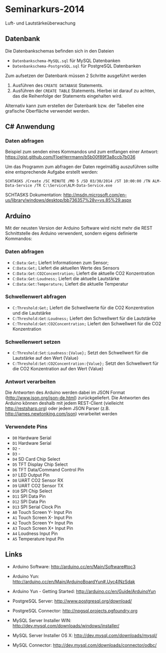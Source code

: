 # Seminarkurs-2014

Luft- und Lautstärkeüberwachung

## Datenbank

Die Datenbankschemas befinden sich in den Dateien

* `Datenbankschema-MySQL.sql` für MySQL Datenbanken
* `Datenbankschema-PostgreSQL.sql` für PostgreSQL Datenbanken

Zum aufsetzen der Datenbank müssen 2 Schritte ausgeführt werden

1. Ausführen des `CREATE DATABASE` Statements.
2. Ausführen der `CREATE TABLE` Statements. Hierbei ist darauf zu achten, das die Reihenfolge der Statements eingehalten wird.

Alternativ kann zum erstellen der Datenbank bzw. der Tabellen eine grafische Oberfläche verwendet werden.

## C# Anwendung

### Daten abfragen

Beispiel zum senden eines Kommandos und zum entfangen einer Antwort: https://gist.github.com/FloeHerrmann/b5b00f89f3a8ccb7b036

Um das Programm zum abfragen der Daten regelmäßig auszuführen sollte eine entsprechende Aufgabe erstellt werden:

`SCHTASKS /Create /SC MINUTE /MO 5 /SD 03/30/2014 /ST 10:00:00 /TN ALM-Data-Service /TR C:\Service\ALM-Data-Service.exe`

SCHTASKS Dokumentation: http://msdn.microsoft.com/en-us/library/windows/desktop/bb736357%28v=vs.85%29.aspx

## Arduino

Mit der neusten Version der Arduino Software wird nicht mehr die REST Schnittstelle des Arduino verwendent, sondern eigens definierte Kommandos: 

### Daten abfragen

* `C:Data:Get;` Liefert Informationen zum Sensor;
* `C:Data:Get;` Liefert die aktuellen Werte des Sensors
* `C:Data:Get:CO2Concentration;` Liefert die aktuelle CO2 Konzentration
* `C:Data:Get:Loudness;` Liefert die aktuelle Lautstärke
* `C:Data:Get:Temperature;` Liefert die aktuelle Temperatur

### Schwellenwert abfragen

* `C:Threshold:Get;` Liefert die Schwellwerte für die CO2 Konzentration und die Lautstärke
* `C:Threshold:Get:Loudness;` Liefert den Schwellwert für die Lautstärke
* `C:Threshold:Get:CO2Concentration;` Liefert den Schwellwert für die CO2 Konzentration

### Schwellenwert setzen

* `C:Threshold:Set:Loudness:{Value};` Setzt den Schwellwert für die Lautstärke auf den Wert {Value}
* `C:Threshold:Set:CO2Concentration:{Value};` Setzt den Schwellwert für die CO2 Konzentration auf den Wert {Value}

### Antwort verarbeiten

Die Antworten des Arduino werden dabei im JSON Format (http://www.json.org/json-de.html) zurückgeliefert. Die Antworten des Arduino können deshalb mit jedem REST-Client (vielleicht http://restsharp.org) oder jedem JSON Parser (z.B. http://james.newtonking.com/json) verarbeitet werden

### Verwendete Pins

* `D0` Hardware Serial
* `D1` Hardware Serial
* `D2` -
* `D3` -
* `D4` SD Card Chip Select
* `D5` TFT Display Chip Select
* `D6` TFT Data/Command Control Pin
* `D7` LED Output Pin
* `D8` UART CO2 Sensor RX
* `D9` UART CO2 Sensor TX
* `D10` SPI Chip Select
* `D11` SPI Data Pin
* `D12` SPI Data Pin
* `D13` SPI Serial Clock Pin
* `A0` Touch Screen Y- Input Pin
* `A1` Touch Screen X- Input Pin
* `A2` Touch Screen Y+ Input Pin
* `A3` Touch Screen X+ Input Pin
* `A4` Loudness Input Pin
* `A5` Temperature Input Pin

## Links

* Arduino Software: http://arduino.cc/en/Main/Software#toc3
* Arduino Yun: http://arduino.cc/en/Main/ArduinoBoardYun#.Uyc4INzSdak
* Arduino Yun - Getting Started: http://arduino.cc/en/Guide/ArduinoYun

* PostgreSQL Server: http://www.postgresql.org/download/
* PostgreSQL Connector: http://npgsql.projects.pgfoundry.org
* MySQL Server Installer WIN: http://dev.mysql.com/downloads/windows/installer/
* MySQL Server Installer OS X: http://dev.mysql.com/downloads/mysql/
* MySQL Connector: http://dev.mysql.com/downloads/connector/odbc/
